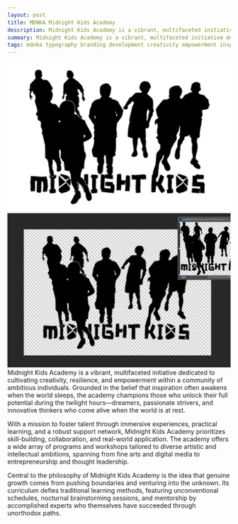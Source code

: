 ```yaml
---
layout: post
title: MDNKA Midnight Kids Academy
description: Midnight Kids Academy is a vibrant, multifaceted initiative dedicated to cultivating creativity.
summary: Midnight Kids Academy is a vibrant, multifaceted initiative dedicated to cultivating creativity, resilience, and empowerment within a community of ambitious individuals.
tags: mdnka typography branding development creativity empowerment inspiration
---
```

![mdnk-logo1.png](/assets/img/mdnk-logo1.png)
![assets/img/mdnk-screenshot.png](/assets/img/mdnk-screenshot.png)
Midnight Kids Academy is a vibrant, multifaceted initiative dedicated to cultivating creativity, resilience, and empowerment within a community of ambitious individuals. Grounded in the belief that inspiration often awakens when the world sleeps, the academy champions those who unlock their full potential during the twilight hours—dreamers, passionate strivers, and innovative thinkers who come alive when the world is at rest.

With a mission to foster talent through immersive experiences, practical learning, and a robust support network, Midnight Kids Academy prioritizes skill-building, collaboration, and real-world application. The academy offers a wide array of programs and workshops tailored to diverse artistic and intellectual ambitions, spanning from fine arts and digital media to entrepreneurship and thought leadership.

Central to the philosophy of Midnight Kids Academy is the idea that genuine growth comes from pushing boundaries and venturing into the unknown. Its curriculum defies traditional learning methods, featuring unconventional schedules, nocturnal brainstorming sessions, and mentorship by accomplished experts who themselves have succeeded through unorthodox paths.

